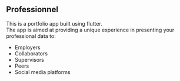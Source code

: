 ## Professionnel  

This is a portfolio app built using flutter.  
The app is aimed at providing a unique experience in presenting your professional data to:  

- Employers
- Collaborators
- Supervisors  
- Peers  
- Social media platforms
